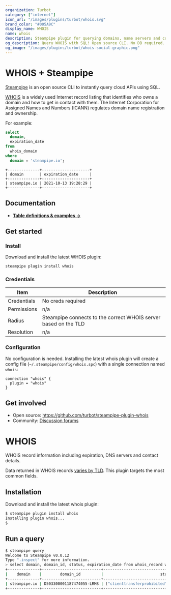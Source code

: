 ```yaml
---
organization: Turbot
category: ["internet"]
icon_url: "/images/plugins/turbot/whois.svg"
brand_color: "#005A9C"
display_name: WHOIS
name: whois
description: Steampipe plugin for querying domains, name servers and contact information from WHOIS.
og_description: Query WHOIS with SQL! Open source CLI. No DB required. 
og_image: "/images/plugins/turbot/whois-social-graphic.png"
---
```


# WHOIS + Steampipe

[Steampipe](https://steampipe.io) is an open source CLI to instantly query cloud APIs using SQL.

[WHOIS](https://whois.icann.org/en/about-whois) is a widely used Internet record listing that identifies who owns a domain and how to get in contact with them. The Internet Corporation for Assigned Names and Numbers (ICANN) regulates domain name registration and ownership.

For example:

```sql
select
  domain,
  expiration_date
from
  whois_domain
where
  domain = 'steampipe.io';
```

```
+--------------+---------------------+
| domain       | expiration_date     |
+--------------+---------------------+
| steampipe.io | 2021-10-13 19:28:29 |
+--------------+---------------------+
```

## Documentation

- **[Table definitions & examples →](/plugins/turbot/whois/tables)**

## Get started

### Install

Download and install the latest WHOIS plugin:

```bash
steampipe plugin install whois
```

### Credentials

| Item | Description |
| - | - |
| Credentials | No creds required |
| Permissions | n/a |
| Radius | Steampipe connects to the correct WHOIS server based on the TLD |
| Resolution | n/a |

### Configuration

No configuration is needed. Installing the latest whois plugin will create a config file (`~/.steampipe/config/whois.spc`) with a single connection named `whois`:

```hcl
connection "whois" {
  plugin = "whois"
}
```

## Get involved

* Open source: https://github.com/turbot/steampipe-plugin-whois
* Community: [Discussion forums](https://github.com/turbot/steampipe/discussions)













# WHOIS

WHOIS record information including expiration, DNS servers and contact details.

Data returned in WHOIS records [varies by TLD](https://tools.ietf.org/html/rfc7485). This plugin targets the most common fields.


## Installation

Download and install the latest whois plugin:

```bash
$ steampipe plugin install whois
Installing plugin whois...
$
```

## Run a query


```bash
$ steampipe query
Welcome to Steampipe v0.0.12
Type ".inspect" for more information.
> select domain, domain_id, status, expiration_date from whois_record where domain = 'steampipe.io';
+--------------+--------------------------+---------------------------------------------------------+---------------------+
|    domain    |        domain_id         |                         status                          |   expiration_date   |
+--------------+--------------------------+---------------------------------------------------------+---------------------+
| steampipe.io | D503300001187474055-LRMS | ["clienttransferprohibited","servertransferprohibited"] | 2021-10-13 19:28:29 |
+--------------+--------------------------+---------------------------------------------------------+---------------------+
```
